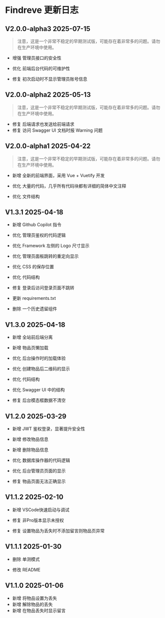 # Findreve 更新日志

## V2.0.0-alpha3 2025-07-15
> 注意，这是一个非常不稳定的早期测试版，可能存在着非常多的问题。请勿在生产环境中使用。

- 增强 管理员接口的安全性

- 优化 前端后台代码的可维护性

- 修复 初次启动时不显示管理员账号信息

## V2.0.0-alpha2 2025-05-13
> 注意，这是一个非常不稳定的早期测试版，可能存在着非常多的问题。请勿在生产环境中使用。

-   修复 后端请求也发送给前端请求
-   修复 访问 Swagger UI 文档时报 Warning 问题

## V2.0.0-alpha1 2025-04-22
> 注意，这是一个非常不稳定的早期测试版，可能存在着非常多的问题。请勿在生产环境中使用。

-   新增 全新的前端界面，采用 Vue + Vuetify 开发

-   优化 大量的代码，几乎所有代码块都有详细的简体中文注释
-   优化 文件结构

## V1.3.1 2025-04-18
-   新增 Github Copilot 指令

-   优化 管理员鉴权的代码逻辑
-   优化 Framework 左侧的 Logo 尺寸显示
-   优化 管理员面板跳转的重定向显示
-   优化 CSS 的保存位置
-   优化 代码结构

-   修复 登录后访问登录页面不跳转

-   更新 requirements.txt

-   删除 一个历史遗留组件

## V1.3.0 2025-04-18
-   新增 全站前后端分离
-   新增 物品页懒加载

-   优化 后台操作时的加载体验
-   优化 创建物品后二维码的显示
-   优化 代码结构
-   优化 Swagger UI 中的结构

-   修复 后台模态框数据不清空

## V1.2.0 2025-03-29
-   新增 JWT 鉴权登录，显著提升安全性
-   新增 修改物品信息
-   新增 删除物品信息

-   优化 数据库操作器的代码逻辑
-   优化 后台管理员页面的显示

-   修复 物品页面无法正确显示

## V1.1.2 2025-02-10
-   新增 VSCode快速启动与调试

-   修复 非Pro版本显示未授权
-   修复 设置物品为丢失时不添加留言则物品页异常

## V1.1.1 2025-01-30
-   删除 单测模式

-   修改 README

## V1.1.0 2025-01-06
-   新增 将物品设置为丢失
-   新增 解除物品的丢失
-   新增 在物品丢失时显示留言